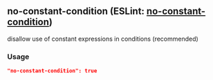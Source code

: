 <!-- Start:AutoDoc:: Modify `src/readme/rules.ts` and run `gulp readme` to update block -->
## no-constant-condition (ESLint: [no-constant-condition](http://eslint.org/docs/rules/no-constant-condition))

disallow use of constant expressions in conditions (recommended)

### Usage

```json
"no-constant-condition": true
```

<!-- End:AutoDoc -->
